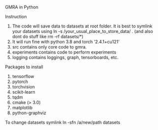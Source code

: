 GMRA in Python

Instruction
1. The code will save data to datasets at root folder. It is best to symlink your datasets using ln -s /your_usual_place_to_store_data/ . (and also dont do stuff like rm -rf datasets/*)
2. It will run fine with python  3.8 and torch '2.4.1+cu121'
3. src contains only core code to gmra.
4. experiments contains code to perform experiments
5. logging contains loggings, graph, tensorboards, etc.

Packages to install
1. tensorflow 
2. pytorch
3. torchvision
4. scikit-learn
5. tqdm
6. cmake (> 3.0)
7. matplotlib
8. python-graphviz

To change datasets symlink
ln -sfn /a/new/path datasets